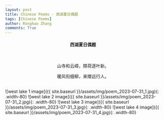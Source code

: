 ```yaml
---
layout: post
title: Chinese Poems - 西湖夏日偶题
tags: [Chinese Poems]
author: Ronghao Zhang
comments: True 
---
```


<div align = "center">
    
    

</div>

<div align = "center">
    <h4>西湖夏日偶题</h4>
    <br>
    <p>山寺和云嶂，隰荷逐叶新。</p>
    <p>暖风衔细柳，来赠远行人。</p>
</div>
<br>
![west lake 1 image]({{ site.baseurl }}/assets/img/poem_2023-07-31_1.jpg){: .width-80}
![west lake 2 image]({{ site.baseurl }}/assets/img/poem_2023-07-31_2.jpg){: .width-80}
![west lake 3 image]({{ site.baseurl }}/assets/img/poem_2023-07-31_3.jpg){: .width-80}
![west lake 4 image]({{ site.baseurl }}/assets/img/poem_2023-07-31_4.jpg){: .width-80}